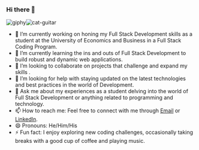 ### Hi there 👋

![giphy](https://github.com/liaskasGeo/liaskasGeo/assets/149105897/2a9552c3-9ec2-4ff1-a49e-83f35f42331c)![cat-guitar](https://github.com/liaskasGeo/liaskasGeo/assets/149105897/199ec9c9-96b9-4390-816d-bfe410ff046f)

- 🔭 I’m currently working on honing my Full Stack Development skills as a student at the University of Economics and Business in a Full Stack Coding Program.
- 🌱 I’m currently learning the ins and outs of Full Stack Development to build robust and dynamic web applications.
- 👯 I’m looking to collaborate on projects that challenge and expand my skills .
- 🤔 I’m looking for help with staying updated on the latest technologies and best practices in the world of Development.
- 💬 Ask me about my experiences as a student delving into the world of Full Stack Development or anything related to programming and technology.
- 📫 How to reach me: Feel free to connect with me through [Email](mailto:liaskas.geo@gmail.com) or [LinkedIn](https://www.linkedin.com/in/geoliaskas04/).
- 😄 Pronouns: He/Him/His
- ⚡ Fun fact: I enjoy exploring new coding challenges, occasionally taking breaks with a good cup of coffee and playing music.
